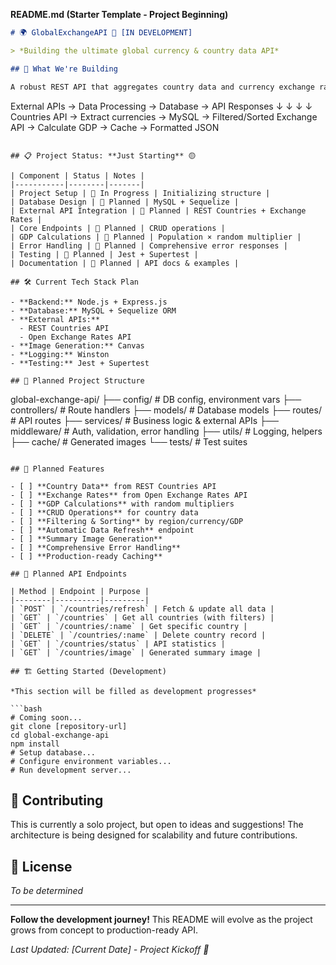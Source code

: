 **README.md (Starter Template - Project Beginning)**

```markdown
# 🌍 GlobalExchangeAPI 🚧 [IN DEVELOPMENT]

> *Building the ultimate global currency & country data API*

## 🎯 What We're Building

A robust REST API that aggregates country data and currency exchange rates to provide calculated economic insights.

```
External APIs → Data Processing → Database → API Responses
     ↓               ↓               ↓           ↓
Countries API  → Extract currencies → MySQL → Filtered/Sorted
Exchange API  → Calculate GDP     → Cache  → Formatted JSON
```

## 📋 Project Status: **Just Starting** 🟡

| Component | Status | Notes |
|-----------|--------|-------|
| Project Setup | 🚧 In Progress | Initializing structure |
| Database Design | 📝 Planned | MySQL + Sequelize |
| External API Integration | 📝 Planned | REST Countries + Exchange Rates |
| Core Endpoints | 📝 Planned | CRUD operations |
| GDP Calculations | 📝 Planned | Population × random multiplier |
| Error Handling | 📝 Planned | Comprehensive error responses |
| Testing | 📝 Planned | Jest + Supertest |
| Documentation | 📝 Planned | API docs & examples |

## 🛠 Current Tech Stack Plan

- **Backend:** Node.js + Express.js
- **Database:** MySQL + Sequelize ORM
- **External APIs:** 
  - REST Countries API
  - Open Exchange Rates API
- **Image Generation:** Canvas
- **Logging:** Winston
- **Testing:** Jest + Supertest

## 📁 Planned Project Structure

```
global-exchange-api/
├── config/           # DB config, environment vars
├── controllers/      # Route handlers
├── models/           # Database models
├── routes/           # API routes
├── services/         # Business logic & external APIs
├── middleware/       # Auth, validation, error handling
├── utils/            # Logging, helpers
├── cache/            # Generated images
└── tests/            # Test suites
```

## 🚀 Planned Features

- [ ] **Country Data** from REST Countries API
- [ ] **Exchange Rates** from Open Exchange Rates API  
- [ ] **GDP Calculations** with random multipliers
- [ ] **CRUD Operations** for country data
- [ ] **Filtering & Sorting** by region/currency/GDP
- [ ] **Automatic Data Refresh** endpoint
- [ ] **Summary Image Generation**
- [ ] **Comprehensive Error Handling**
- [ ] **Production-ready Caching**

## 🔄 Planned API Endpoints

| Method | Endpoint | Purpose |
|--------|----------|---------|
| `POST` | `/countries/refresh` | Fetch & update all data |
| `GET` | `/countries` | Get all countries (with filters) |
| `GET` | `/countries/:name` | Get specific country |
| `DELETE` | `/countries/:name` | Delete country record |
| `GET` | `/countries/status` | API statistics |
| `GET` | `/countries/image` | Generated summary image |

## 🏗 Getting Started (Development)

*This section will be filled as development progresses*

```bash
# Coming soon...
git clone [repository-url]
cd global-exchange-api
npm install
# Setup database...
# Configure environment variables...
# Run development server...
```

## 🤝 Contributing

This is currently a solo project, but open to ideas and suggestions! The architecture is being designed for scalability and future contributions.

## 📝 License

*To be determined*

---

**Follow the development journey!** This README will evolve as the project grows from concept to production-ready API.

*Last Updated: [Current Date] - Project Kickoff 🎉*
```


